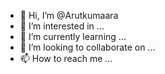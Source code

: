 - 👋 Hi, I’m @Arutkumaara
- 👀 I’m interested in ...
- 🌱 I’m currently learning ...
- 💞️ I’m looking to collaborate on ...
- 📫 How to reach me ...

<!---
Arutkumaara/Arutkumaara is a ✨ special ✨ repository because its `README.md` (this file) appears on your GitHub profile.
You can click the Preview link to take a look at your changes.
--->
